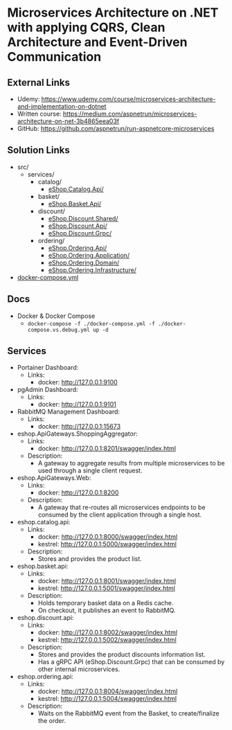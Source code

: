 # Microservices Architecture on .NET with applying CQRS, Clean Architecture and Event-Driven Communication

## External Links
- Udemy: https://www.udemy.com/course/microservices-architecture-and-implementation-on-dotnet
- Written course: https://medium.com/aspnetrun/microservices-architecture-on-net-3b4865eea03f
- GitHub: https://github.com/aspnetrun/run-aspnetcore-microservices

## Solution Links
- src/
  - services/
    - catalog/
      - [eShop.Catalog.Api/](./src/Services/Catalog/eShop.Catalog.Api/)
    - basket/
      - [eShop.Basket.Api/](./src/Services/Basket/eShop.Basket.Api/)
    - discount/
      - [eShop.Discount.Shared/](./src/Services/Discount/eShop.Discount.Shared/)
      - [eShop.Discount.Api/](./src/Services/Discount/eShop.Discount.Api/)
      - [eShop.Discount.Grpc/](./src/Services/Discount/eShop.Discount.Grpc/)
    - ordering/
      - [eShop.Ordering.Api/](./src/Services/Ordering/eShop.Ordering.Api/)
      - [eShop.Ordering.Application/](./src/Ordering/Application/eShop.Application.Api/)
      - [eShop.Ordering.Domain/](./src/Services/Ordering/eShop.Domain.Api/)
      - [eShop.Ordering.Infrastructure/](./src/Ordering/Infrastructure/eShop.Infrastructure.Api/)
- [docker-compose.yml](./docker-compose.yml)

## Docs
- Docker & Docker Compose
  - `docker-compose -f ./docker-compose.yml -f ./docker-compose.vs.debug.yml up -d`

## Services
- Portainer Dashboard:
    - Links:
        - docker: http://127.0.0.1:9100
- pgAdmin Dashboard:
    - Links:
        - docker: http://127.0.0.1:9101
- RabbitMQ Management Dashboard:
    - Links:
        - docker: http://127.0.0.1:15673
- eshop.ApiGateways.ShoppingAggregator:
    - Links:
        - docker: http://127.0.0.1:8201/swagger/index.html
    - Description:
        - A gateway to aggregate results from multiple microservices to be used through a single client request.
- eshop.ApiGateways.Web:
    - Links:
        - docker: http://127.0.0.1:8200
    - Description:
        - A gateway that re-routes all microservices endpoints to be consumed by the client application through a single host.
- eshop.catalog.api:
    - Links:
        - docker: http://127.0.0.1:8000/swagger/index.html
        - kestrel: http://127.0.0.1:5000/swagger/index.html
    - Description:
        - Stores and provides the product list.
- eshop.basket.api:
    - Links:
        - docker: http://127.0.0.1:8001/swagger/index.html
        - kestrel: http://127.0.0.1:5001/swagger/index.html
    - Description:
        - Holds temporary basket data on a Redis cache.
        - On checkout, it publishes an event to RabbitMQ.
- eshop.discount.api:
    - Links:
        - docker: http://127.0.0.1:8002/swagger/index.html
        - kestrel: http://127.0.0.1:5002/swagger/index.html
    - Description:
        - Stores and provides the product discounts information list.
        - Has a gRPC API (eShop.Discount.Grpc) that can be consumed by other internal microservices.
- eshop.ordering.api:
    - Links:
        - docker: http://127.0.0.1:8004/swagger/index.html
        - kestrel: http://127.0.0.1:5004/swagger/index.html
    - Description:
        - Waits on the RabbitMQ event from the Basket, to create/finalize the order.
